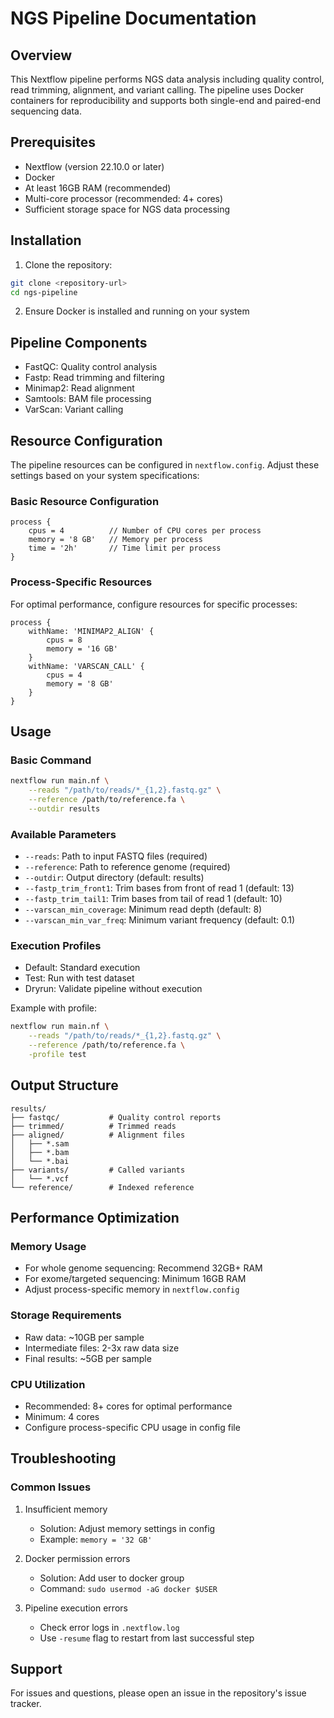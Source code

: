 # NGS Pipeline Documentation

## Overview
This Nextflow pipeline performs NGS data analysis including quality control, read trimming, alignment, and variant calling. The pipeline uses Docker containers for reproducibility and supports both single-end and paired-end sequencing data.

## Prerequisites
- Nextflow (version 22.10.0 or later)
- Docker
- At least 16GB RAM (recommended)
- Multi-core processor (recommended: 4+ cores)
- Sufficient storage space for NGS data processing

## Installation

1. Clone the repository:
```bash
git clone <repository-url>
cd ngs-pipeline
```

2. Ensure Docker is installed and running on your system

## Pipeline Components
- FastQC: Quality control analysis
- Fastp: Read trimming and filtering
- Minimap2: Read alignment
- Samtools: BAM file processing
- VarScan: Variant calling

## Resource Configuration

The pipeline resources can be configured in `nextflow.config`. Adjust these settings based on your system specifications:

### Basic Resource Configuration
```nextflow
process {
    cpus = 4          // Number of CPU cores per process
    memory = '8 GB'   // Memory per process
    time = '2h'       // Time limit per process
}
```

### Process-Specific Resources
For optimal performance, configure resources for specific processes:

```nextflow
process {
    withName: 'MINIMAP2_ALIGN' {
        cpus = 8
        memory = '16 GB'
    }
    withName: 'VARSCAN_CALL' {
        cpus = 4
        memory = '8 GB'
    }
}
```

## Usage

### Basic Command
```bash
nextflow run main.nf \
    --reads "/path/to/reads/*_{1,2}.fastq.gz" \
    --reference /path/to/reference.fa \
    --outdir results
```

### Available Parameters
- `--reads`: Path to input FASTQ files (required)
- `--reference`: Path to reference genome (required)
- `--outdir`: Output directory (default: results)
- `--fastp_trim_front1`: Trim bases from front of read 1 (default: 13)
- `--fastp_trim_tail1`: Trim bases from tail of read 1 (default: 10)
- `--varscan_min_coverage`: Minimum read depth (default: 8)
- `--varscan_min_var_freq`: Minimum variant frequency (default: 0.1)

### Execution Profiles
- Default: Standard execution
- Test: Run with test dataset
- Dryrun: Validate pipeline without execution

Example with profile:
```bash
nextflow run main.nf \
    --reads "/path/to/reads/*_{1,2}.fastq.gz" \
    --reference /path/to/reference.fa \
    -profile test
```

## Output Structure
```
results/
├── fastqc/           # Quality control reports
├── trimmed/          # Trimmed reads
├── aligned/          # Alignment files
│   ├── *.sam
│   ├── *.bam
│   └── *.bai
├── variants/         # Called variants
│   └── *.vcf
└── reference/        # Indexed reference
```

## Performance Optimization

### Memory Usage
- For whole genome sequencing: Recommend 32GB+ RAM
- For exome/targeted sequencing: Minimum 16GB RAM
- Adjust process-specific memory in `nextflow.config`

### Storage Requirements
- Raw data: ~10GB per sample
- Intermediate files: 2-3x raw data size
- Final results: ~5GB per sample

### CPU Utilization
- Recommended: 8+ cores for optimal performance
- Minimum: 4 cores
- Configure process-specific CPU usage in config file

## Troubleshooting

### Common Issues
1. Insufficient memory
   - Solution: Adjust memory settings in config
   - Example: `memory = '32 GB'`

2. Docker permission errors
   - Solution: Add user to docker group
   - Command: `sudo usermod -aG docker $USER`

3. Pipeline execution errors
   - Check error logs in `.nextflow.log`
   - Use `-resume` flag to restart from last successful step

## Support
For issues and questions, please open an issue in the repository's issue tracker.
